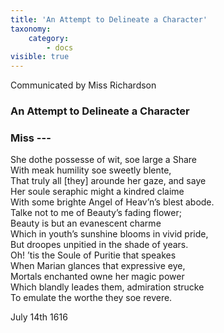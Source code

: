 ```yaml
---
title: 'An Attempt to Delineate a Character'
taxonomy:
    category:
        - docs
visible: true
---
```


<div class="author">Communicated by Miss Richardson</div>

### An Attempt to Delineate a Character  
  
### Miss ---  
  
She dothe possesse of wit, soe large a Share  
With meak humility soe sweetly blente,  
That truly all [they] arounde her gaze, and saye  
Her soule seraphic might a kindred claime  
With some brighte Angel of Heav’n’s blest abode.  
Talke not to me of Beauty’s fading flower;  
Beauty is but an evanescent charme  
Which in youth’s sunshine blooms in vivid pride,  
But droopes unpitied in the shade of years.  
Oh! ’tis the Soule of Puritie that speakes  
When Marian glances that expressive eye,  
Mortals enchanted owne her magic power  
Which blandly leades them, admiration strucke  
To emulate the worthe they soe revere.  
  
July 14th 1616